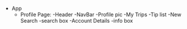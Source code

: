 - App
  - Profile Page:
    -Header
    -NavBar
      -Profile pic
      -My Trips
        -Tip list
      -New Search
        -search box 
      -Account Details
        -info box